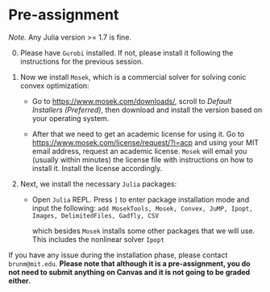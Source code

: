 # Pre-assignment

*Note.* Any Julia version >= 1.7 is fine.

0. Please have `Gurobi` installed. If not, please install it following the instructions for the previous session.

1. Now we install `Mosek`, which is a commercial solver for solving conic convex optimization:
   * Go to https://www.mosek.com/downloads/, scroll to *Default Installers (Preferred)*, then download and install the version based on your operating system.
   
   * After that we need to get an academic license for using it. Go to https://www.mosek.com/license/request/?i=acp  and using your MIT email address, request an academic license. `Mosek` will email you (usually within minutes) the license file with instructions on how to install it. Install the license accordingly.
  
2. Next, we install the necessary `Julia` packages:
   
   * Open `Julia` REPL. Press `]` to enter package installation mode and input the following: 
     `add MosekTools, Mosek, Convex, JuMP, Ipopt, Images, DelimitedFiles, Gadfly, CSV`
   
     which besides `Mosek` installs some other packages that we will use. This includes the nonlinear solver `Ipopt`
     

If you have any issue during the installation phase, please contact `brunm@mit.edu`. **Please note that although it is a pre-assignment, you do not need to submit anything on Canvas and it is not going to be graded either.**
